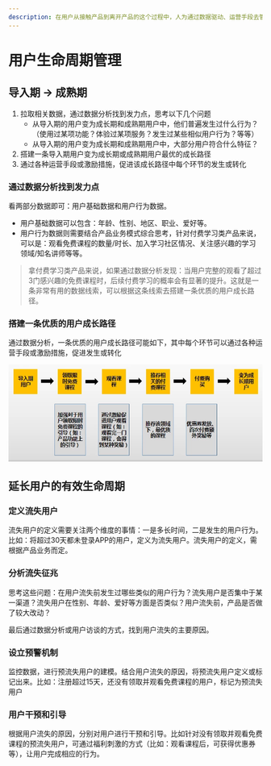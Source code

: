 ```yaml
---
description: 在用户从接触产品到离开产品的这个过程中，人为通过数据驱动、运营手段去管理和提升用户价值。
---
```


# 用户生命周期管理

## **导入期 -&gt; 成熟期**

1. 拉取相关数据，通过数据分析找到发力点，思考以下几个问题
   * 从导入期的用户变为成长期和成熟期用户中，他们普遍发生过什么行为？（使用过某项功能？体验过某项服务？发生过某些相似用户行为？等等）
   * 从导入期的用户变为成长期和成熟期用户中，大部分用户符合什么特征？
2. 搭建一条导入期用户变为成长期或成熟期用户最优的成长路径
3. 通过各种运营手段或激励措施，促进该成长路径中每个环节的发生或转化

### 通过数据分析找到发力点

看两部分数据即可：用户基础数据和用户行为数据。

* 用户基础数据可以包含：年龄、性别、地区、职业、爱好等。
* 用户行为数据则需要结合产品业务模式综合思考，针对付费学习类产品来说，可以是：观看免费课程的数量/时长、加入学习社区情况、关注感兴趣的学习领域/知名讲师等等。

> 拿付费学习类产品来说，如果通过数据分析发现：当用户完整的观看了超过3门感兴趣的免费课程时，后续付费学习的概率会有显著的提升。这就是一条非常有用的数据线索，可以根据这条线索去搭建一条优质的用户成长路径。

###  **搭建一条优质的用户成长路径**

通过数据分析，一条优质的用户成长路径可能如下，其中每个环节可以通过各种运营手段或激励措施，促进发生或转化

![](../.gitbook/assets/image.png)

##  **延长用户的有效生命周期**

### 定义流失用户

流失用户的定义需要关注两个维度的事情：一是多长时间，二是发生的用户行为。比如：将超过30天都未登录APP的用户，定义为流失用户。流失用户的定义，需根据产品业务而定。

### 分析流失征兆

思考这些问题：在用户流失前发生过哪些类似的用户行为？流失用户是否集中于某一渠道？流失用户在性别、年龄、爱好等方面是否类似？用户流失前，产品是否做了较大改动？

最后通过数据分析或用户访谈的方式，找到用户流失的主要原因。

### 设立预警机制

监控数据，进行预流失用户的建模。结合用户流失的原因，将预流失用户定义或标记出来。比如：注册超过15天，还没有领取并观看免费课程的用户，标记为预流失用户

### 用户干预和引导

根据用户流失的原因，分别对用户进行干预和引导。比如针对没有领取并观看免费课程的预流失用户，可通过福利刺激的方式（比如：观看课程后，可获得优惠券等），让用户完成相应的行为。

